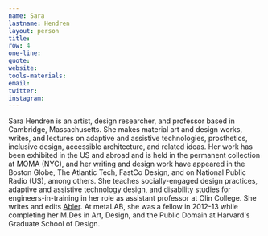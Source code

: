 ```yaml
---
name: Sara
lastname: Hendren
layout: person
title:
row: 4
one-line: 
quote: 
website:
tools-materials:
email:
twitter:
instagram:
---
```


Sara Hendren is an artist, design researcher, and professor based in Cambridge, Massachusetts. She makes material art and design works, writes, and lectures on adaptive and assistive technologies, prosthetics, inclusive design, accessible architecture, and related ideas. Her work has been exhibited in the US and abroad and is held in the permanent collection at MOMA (NYC), and her writing and design work have appeared in the Boston Globe, The Atlantic Tech, FastCo Design, and on National Public Radio (US), among others. She teaches socially-engaged design practices, adaptive and assistive technology design, and disability studies for engineers-in-training in her role as assistant professor at Olin College. She writes and edits [Abler](https://ablersite.org/). At metaLAB, she was a fellow in 2012-13 while completing her M.Des in Art, Design, and the Public Domain at Harvard's Graduate School of Design.